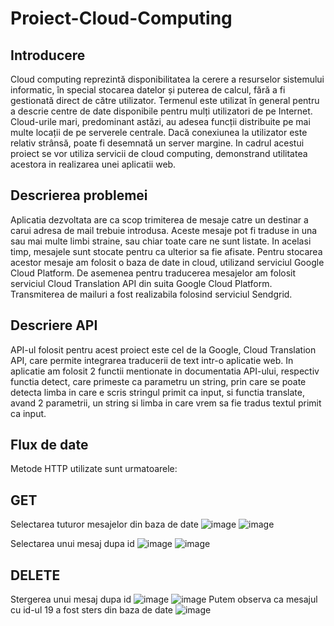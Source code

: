 # Proiect-Cloud-Computing

## Introducere 

Cloud computing reprezintă disponibilitatea la cerere a resurselor sistemului informatic, în special stocarea datelor și puterea de calcul, fără a fi gestionată direct de către utilizator. Termenul este utilizat în general pentru a descrie centre de date disponibile pentru mulți utilizatori de pe Internet. Cloud-urile mari, predominant astăzi, au adesea funcții distribuite pe mai multe locații de pe serverele centrale. Dacă conexiunea la utilizator este relativ strânsă, poate fi desemnată un server margine.
In cadrul acestui proiect se vor utiliza servicii de cloud computing, demonstrand utilitatea acestora in realizarea unei aplicatii web. 

## Descrierea problemei

Aplicatia dezvoltata are ca scop trimiterea de mesaje catre un destinar a carui adresa de mail trebuie introdusa. Aceste mesaje pot fi traduse in una sau mai multe limbi straine, sau chiar toate care ne sunt listate. In acelasi timp, mesajele sunt stocate pentru ca ulterior sa fie afisate. 
Pentru stocarea acestor mesaje am folosit o baza de date in cloud, utilizand serviciul Google Cloud Platform. De asemenea pentru traducerea mesajelor am folosit serviciul Cloud Translation API din suita Google Cloud Platform. Transmiterea de mailuri a fost realizabila folosind serviciul Sendgrid.

## Descriere API

API-ul folosit pentru acest proiect este cel de la Google, Cloud Translation API, care permite integrarea traducerii de text intr-o aplicatie web. In aplicatie am folosit 2 functii mentionate in documentatia API-ului, respectiv functia detect, care primeste ca parametru un string, prin care se poate detecta limba in care e scris stringul primit ca input, si functia translate, avand 2 parametrii, un string si limba in care vrem sa fie tradus textul primit ca input. 

## Flux de date 

Metode HTTP utilizate sunt urmatoarele:
## GET
Selectarea tuturor mesajelor din baza de date 
![image](https://user-images.githubusercontent.com/72661360/168489838-3e3c9bd9-8da5-4ba8-b5e9-1524614ab6cd.png)
![image](https://user-images.githubusercontent.com/72661360/168489845-099b2afc-826c-4596-8668-63d078c6989f.png)

Selectarea unui mesaj dupa id 
![image](https://user-images.githubusercontent.com/72661360/168489851-63a7d023-f609-4eef-a6d2-38747b9981dd.png)
![image](https://user-images.githubusercontent.com/72661360/168489855-b0a1029c-c793-4b21-b33d-8f6e4530c999.png)

## DELETE
Stergerea unui mesaj dupa id 
![image](https://user-images.githubusercontent.com/72661360/168489866-6f623835-54e5-417d-a6c1-c7127ce52055.png)
![image](https://user-images.githubusercontent.com/72661360/168489867-c0ebef2c-d582-4f7d-a0a1-3b098f103610.png)
Putem observa ca mesajul cu id-ul 19 a fost sters din baza de date 
![image](https://user-images.githubusercontent.com/72661360/168489870-d1fc18d0-703b-4803-87a3-44e08cbfddb9.png)





